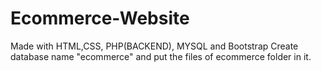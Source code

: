 # Ecommerce-Website

Made with HTML,CSS, PHP(BACKEND), MYSQL and Bootstrap
Create database name "ecommerce" and put the files of ecommerce folder in it.
